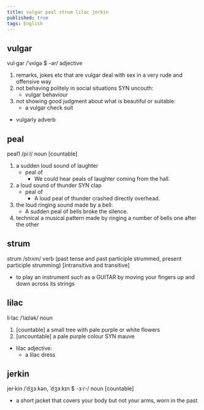 ```yaml
---
title: vulgar peal strum lilac jerkin
published: true
tags: English
---
```


## vulgar

vul·gar /ˈvʌlɡə $ -ər/ adjective

1. remarks, jokes etc that are vulgar deal with sex in a very rude and offensive way
2. not behaving politely in social situations SYN uncouth:
   - vulgar behaviour
3. not showing good judgment about what is beautiful or suitable:
   - a vulgar check suit

- vulgarly adverb

## peal

peal1 /piːl/ noun [countable]

1. a sudden loud sound of laughter
   - peal of
     - We could hear peals of laughter coming from the hall.
2. a loud sound of thunder SYN clap
   - peal of
     - A loud peal of thunder crashed directly overhead.
3. the loud ringing sound made by a bell:
   - A sudden peal of bells broke the silence.
4. technical a musical pattern made by ringing a number of bells one after the other

## strum

strum /strʌm/ verb (past tense and past participle strummed, present participle strumming) [intransitive and transitive]

- to play an instrument such as a GUITAR by moving your fingers up and down across its strings

## lilac

li·lac /ˈlaɪlək/ noun

1. [countable] a small tree with pale purple or white flowers
2. [uncountable] a pale purple colour SYN mauve

- lilac adjective:
  - a lilac dress

## jerkin

jer·kin /ˈdʒɜːkən, ˈdʒɜːkɪn $ -ɜːr-/ noun [countable]

- a short jacket that covers your body but not your arms, worn in the past
